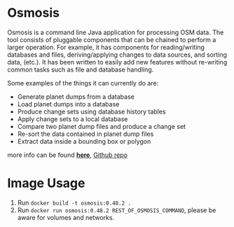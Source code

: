 # Osmosis

Osmosis is a command line Java application for processing OSM data. The tool consists of pluggable components that can be chained to perform a larger operation. For example, it has components for reading/writing databases and files, deriving/applying changes to data sources, and sorting data, (etc.). It has been written to easily add new features without re-writing common tasks such as file and database handling.

Some examples of the things it can currently do are:

* Generate planet dumps from a database
* Load planet dumps into a database
* Produce change sets using database history tables
* Apply change sets to a local database
* Compare two planet dump files and produce a change set
* Re-sort the data contained in planet dump files
* Extract data inside a bounding box or polygon

more info can be found [**here**](https://wiki.openstreetmap.org/wiki/Osmosis), [Github repo](https://github.com/openstreetmap/osmosis)

# Image Usage

1. Run `docker build -t osmosis:0.48.2 .`
2. Run `docker run osmosis:0.48.2 REST_OF_OSMOSIS_COMMAND`, please be aware for volumes and networks.